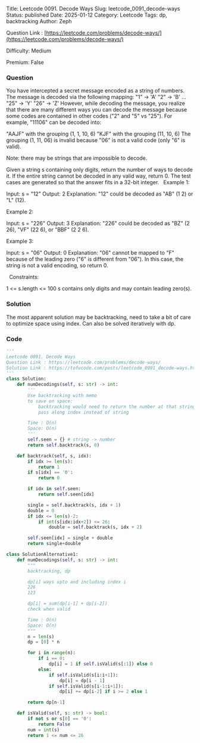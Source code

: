 Title: Leetcode 0091. Decode Ways
Slug: leetcode_0091_decode-ways
Status: published
Date: 2025-01-12
Category: Leetcode
Tags: dp, backtracking
Author: Zeph

Question Link : [https://leetcode.com/problems/decode-ways/](https://leetcode.com/problems/decode-ways/)

Difficulty: Medium

Premium: False

### Question
You have intercepted a secret message encoded as a string of numbers. The message is decoded via the following mapping:
"1" -> 'A'
"2" -> 'B'
...
"25" -> 'Y'
"26" -> 'Z'
However, while decoding the message, you realize that there are many different ways you can decode the message because some codes are contained in other codes ("2" and "5" vs "25").
For example, "11106" can be decoded into:

"AAJF" with the grouping (1, 1, 10, 6)
"KJF" with the grouping (11, 10, 6)
The grouping (1, 11, 06) is invalid because "06" is not a valid code (only "6" is valid).

Note: there may be strings that are impossible to decode.

Given a string s containing only digits, return the number of ways to decode it. If the entire string cannot be decoded in any valid way, return 0.
The test cases are generated so that the answer fits in a 32-bit integer.
 
Example 1:

Input: s = "12"
Output: 2
Explanation:
"12" could be decoded as "AB" (1 2) or "L" (12).

Example 2:

Input: s = "226"
Output: 3
Explanation:
"226" could be decoded as "BZ" (2 26), "VF" (22 6), or "BBF" (2 2 6).

Example 3:

Input: s = "06"
Output: 0
Explanation:
"06" cannot be mapped to "F" because of the leading zero ("6" is different from "06"). In this case, the string is not a valid encoding, so return 0.

 
Constraints:

1 <= s.length <= 100
s contains only digits and may contain leading zero(s).

### Solution

The most apparent solution may be backtracking, need to take a bit of care to optimize space using index. Can also be solved iteratively with dp.

### Code
```python
'''
Leetcode 0091. Decode Ways
Question Link : https://leetcode.com/problems/decode-ways/
Solution Link : https://tofucode.com/posts/leetcode_0091_decode-ways.html
'''
class Solution:
    def numDecodings(self, s: str) -> int:
        '''
        Use backtracking with memo
        to save on space:
            backtracking would need to return the number at that string instead of storing substring
            pass along index instead of string

        Time : O(n)
        Space: O(n)
        '''
        self.seen = {} # string -> number
        return self.backtrack(s, 0)

    def backtrack(self, s, idx):
        if idx >= len(s):
            return 1
        if s[idx] == '0':
            return 0

        if idx in self.seen:
            return self.seen[idx]

        single = self.backtrack(s, idx + 1)
        double = 0
        if idx <= len(s)-2:
            if int(s[idx:idx+2]) <= 26:
                double = self.backtrack(s, idx + 2)

        self.seen[idx] = single + double
        return single+double

class SolutionAlternative1:
    def numDecodings(self, s: str) -> int:
        """
        backtracking, dp

        dp[i] ways upto and including index i
        226
        123

        dp[i] = sum(dp[i-1] + dp[i-2])
        check when valid

        Time : O(n)
        Space: O(n)
        """
        n = len(s)
        dp = [0] * n

        for i in range(n):
            if i == 0:
                dp[i] = 1 if self.isValid(s[:1]) else 0
            else:
                if self.isValid(s[i:i+1]):
                    dp[i] = dp[i - 1]
                if self.isValid(s[i-1:i+1]):
                    dp[i] += dp[i-2] if i >= 2 else 1

        return dp[n-1]

    def isValid(self, s: str) -> bool:
        if not s or s[0] == '0':
            return False
        num = int(s)
        return 1 <= num <= 26
```

